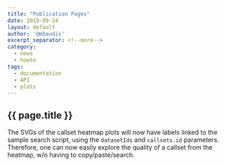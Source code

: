 ```yaml
---
title: "Publication Pages"
date: 2019-09-24
layout: default
author: '@mbaudis'
excerpt_separator: <!--more-->
category:
  - news
  - howto
tags:
  - documentation
  - API
  - plots
---
```


## {{ page.title }}

The SVGs of the callset heatmap plots will now have labels linked to the sample 
search script, using the `datasetIds` and `callsets.id` parameters. Therefore, 
one can now easily explore the quality of a callset from the heatmap, w/o having 
to copy/paste/search.

